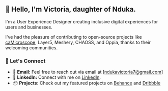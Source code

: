 ## 👋 Hello, I'm Victoria, daughter of Nduka.

I'm a User Experience Designer creating inclusive digital experiences for users and businesses.

I've had the pleasure of contributing to open-source projects like [caMicroscope](https://github.com/camicroscope/caMicroscope), Layer5, Meshery, CHAOSS, and Oppia, thanks to their welcoming communities.

### 🤝 Let's Connect

- 📧 **Email:** Feel free to reach out via email at [ndukavictoria7@gmail.com]
- 💬 **LinkedIn:** Connect with me on [LinkedIn](https://www.linkedin.com/in/victorianduka).
- 📦 **Projects:** Check out my featured projects on [Behance](https://www.behance.net/victorianduka) and [Dribbble](https://dribbble.com/victorianduka)
